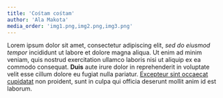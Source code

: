 ```yaml
---
title: 'Cośtam cośtam'
author: 'Ala Makota'
media_order: 'img1.png,img2.png,img3.png'
---
```


Lorem ipsum dolor sit amet, consectetur adipiscing elit, *sed do eiusmod tempor* incididunt ut labore et dolore magna aliqua. Ut enim ad minim veniam, quis nostrud exercitation ullamco laboris nisi ut aliquip ex ea commodo consequat. **Duis** aute irure dolor in reprehenderit in voluptate velit esse cillum dolore eu fugiat nulla pariatur. [Excepteur sint occaecat cupidatat](#) non proident, sunt in culpa qui officia deserunt mollit anim id est laborum.